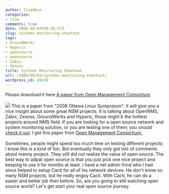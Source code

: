 ```yaml
---
author: liuadmin
categories:
- itsm
comments: true
date: 2008-08-04T09:26:57Z
slug: systems-monitoring-shootout
tags:
- GroundWorks
- Hyperic
- opensource
- opensource
- Zabix
- Zenoss
title: Systems Monitoring Shootout
url: /2008/08/04/systems-monitoring-shootout/
wordpress_id: 49220
---
```


Please download it here [A paper from Open Management Consortium](http://ols.fedoraproject.org/OLS/Reprints-2008/buytaert-reprint.pdf)<br /><br />![](http://www.isausa.com/img/paper-to-cd-2.jpg) This is a paper from "2008 Ottawa Linux Symposium". It will give you a nice insight about some great NSM projects. It is talking about OpenNMS, Zabix, Zenoss, GroundWorks and Hyperic, those might b the hottest projects around NMS field.  If you are looking for a open source network and system monitoring solution, or you are testing one of them; you should [check it out](http://ols.fedoraproject.org/OLS/Reprints-2008/buytaert-reprint.pdf). I got this paper from [Open Management Consortium.](http://www.open-management.com)<br /><br />Sometimes, people might spend too much time on testing different projects; I know this is a kind of fun. But eventually they only got lots of comments about manny project. They still did not realize the value of open source. The best way to adpat open source is that you just pick one nice project and keeping to use it for months at least. I have a net admin frind who I had since helped to setup Cacti for all of his network devices. He don't know so many NSM projects, but he really engoy Cacti. With Cacti, he can do a easier and better job then before. So, are you going to still watching open source world? Let's get start your real open source journey.
